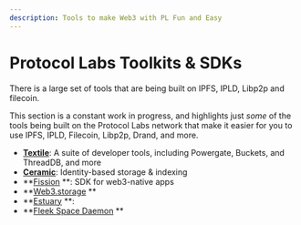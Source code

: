 ```yaml
---
description: Tools to make Web3 with PL Fun and Easy
---
```


# Protocol Labs Toolkits & SDKs

There is a large set of tools that are being built on IPFS, IPLD, Libp2p and filecoin.

This section is a constant work in progress, and highlights just _some_ of the tools being built on the Protocol Labs network that make it easier for you to use IPFS, IPLD, Filecoin, Libp2p, Drand, and more.

* **[Textile](textile.md)**: A suite of developer tools, including Powergate, Buckets, and ThreadDB, and more
* **[Ceramic](ceramic.md)**: Identity-based storage & indexing  
* **[Fission](https://dev.to/fission/fission-on-the-ipfs-community-call-nof) **: SDK for web3-native apps
* **[Web3.storage](https://docs.web3.storage/examples/getting-started) **
* **[Estuary](https://docs.estuary.tech/tutorial-get-an-api-key) **:
* **[Fleek Space Daemon](https://docs.fleek.co/space-daemon/overview/) **
